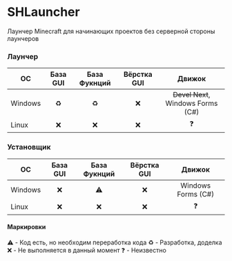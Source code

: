# SHLauncher
Лаунчер Minecraft для начинающих проектов без серверной стороны лаунчеров

### Лаунчер
| OС       | База GUI                | База Фукнций | Вёрстка GUI| Движок
| ------------- |:------------------:|:--------------:|:--------------:|:--------------:|
| Windows     | ♻️    | ♻️    | ❌ | ~~Devel Next~~, Windows Forms (C#)
| Linux    | ❌ |   ❌ |  ❌ | ❓

### Установщик
| OС       | База GUI                | База Фукнций | Вёрстка GUI| Движок
| ------------- |:------------------:|:--------------:|:--------------:|:--------------:|
| Windows     | ❌    | ⚠️    | ❌ |  Windows Forms (C#)
| Linux    | ❌ |   ❌ |  ❌ | ❓

#### Маркировки
⚠️ - Код есть, но необходим переработка кода
♻️ - Разработка, доделка
❌ - Не выполняется в данный момент
❓ - Неизвестно
